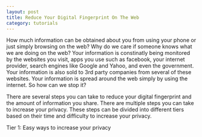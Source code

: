 ```yaml
---
layout: post
title: Reduce Your Digital Fingerprint On The Web
category: tutorials
---
```

How much information can be obtained about you from using your phone or just simply browsing on the web? Why do we care if someone knows what we are doing on the web? Your information is constinatly being monitored by the websites you visit, apps you use such as facebook, your internet provider, search engines like Google and Yahoo, and even the government. Your information is also sold to 3rd party companies from several of these websites. Your information is spread around the web simply by using the internet. So how can we stop it? 

There are several steps you can take to reduce your digital fingerprint and the amount of information you share. There are multiple steps you can take to increase your privacy. These steps can be divided into different tiers based on their time and difficulty to increase your privacy. 

</b>Tier 1: Easy ways to increase your privacy<b>
